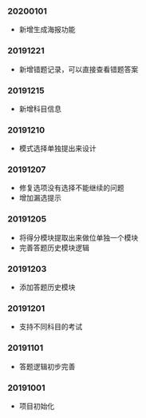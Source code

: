 ### 20200101
+ 新增生成海报功能

### 20191221
+ 新增错题记录，可以直接查看错题答案

### 20191215
+ 新增科目信息

### 20191210
+ 模式选择单独提出来设计

### 20191207
+ 修复选项没有选择不能继续的问题
+ 增加漏选提示

### 20191205
+ 将得分模块提取出来做位单独一个模块
+ 完善答题历史模块逻辑

### 20191203
+ 添加答题历史模块


### 20191201
+ 支持不同科目的考试


### 20191101
+ 答题逻辑初步完善


### 20191001
+ 项目初始化
